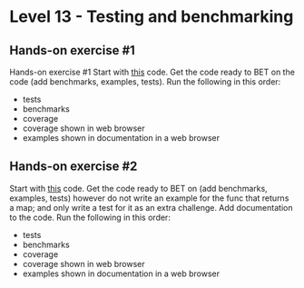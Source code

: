 # Level 13 - Testing and benchmarking

## Hands-on exercise #1
Hands-on exercise #1
Start with [this](https://github.com/GoesToEleven/go-programming/tree/master/code_samples/010-ninja-level-thirteen/01/starting-code) code. Get the code ready to BET on the code (add benchmarks, examples, tests).
Run the following in this order:
* tests
* benchmarks
* coverage
* coverage shown in web browser
* examples shown in documentation in a web browser

## Hands-on exercise #2
Start with [this](https://github.com/GoesToEleven/go-programming/tree/master/code_samples/010-ninja-level-thirteen/02/01-code-starting) code. Get the code ready to BET on (add benchmarks, examples, tests) however do not write an example for the func that returns a map; and only write a test for it as an extra challenge. Add documentation to the code. Run the following in this order:
* tests
* benchmarks
* coverage
* coverage shown in web browser
* examples shown in documentation in a web browser
